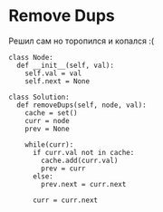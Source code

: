 # Remove Dups
Решил сам но торопился и копался :(
```python3
class Node:
  def __init__(self, val):
    self.val = val
    self.next = None

class Solution:
  def removeDups(self, node, val):
    cache = set()
    curr = node
    prev = None
    
    while(curr):
      if curr.val not in cache:
        cache.add(curr.val)
        prev = curr
      else:
        prev.next = curr.next
      
      curr = curr.next
```
